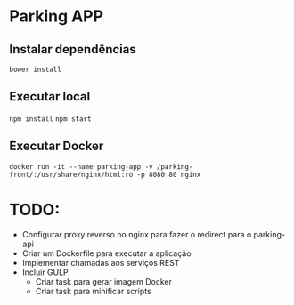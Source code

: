 # Parking APP

## Instalar dependências
`bower install`

## Executar local
`npm install`
`npm start`

## Executar Docker
`docker run -it --name parking-app -v /parking-front/:/usr/share/nginx/html:ro -p 8080:80 nginx`

# TODO:
- Configurar proxy reverso no nginx para fazer o redirect para o parking-api
- Criar um Dockerfile para executar a aplicação
- Implementar chamadas aos serviços REST
- Incluir GULP
    - Criar task para gerar imagem Docker
    - Criar task para minificar scripts